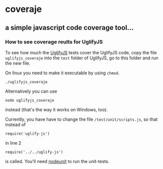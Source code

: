 #  coveraje
## a simple javascript code coverage tool...

### How to see coverage reults for UglifyJS

To see how much the [UglifyJS](https://github.com/mishoo/UglifyJS) tests cover the UglifyJS code, copy the file `uglifyjs_coveraje` into the `test` folder of UglifyJS, go to this folder and run the new file.

On linux you need to make it executable by using `chmod`.

    ./uglifyjs_coveraje

Alternatively you can use

    node uglifyjs_coveraje

instead (that's the way it works on Windows, too).

Currently, you have have to change the file `/test/unit/scripts.js`, so that instead of

    require('uglify-js')
in line 2

    require('../../uglify-js')
is called.
You'll need [nodeunit](https://github.com/caolan/nodeunit) to run the unit-tests.